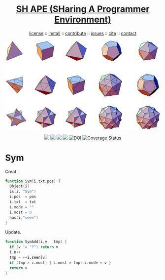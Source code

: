 <a name=top>
<h1 align=center>
   <a href="https://github.com/timm/blob/master/shape/README.md#top">SH APE (SHaring A Programmer Environment)</a>
</h1>
<p align=center>
   <a href="https://github.com/timm/shape/blob/master/LICENSE">license</a> ::
   <a href="https://github.com/timm/shape/blob/master/INSTALL.md#top">install</a> ::
   <a href="https://github.com/timm/shape/blob/master/CODE_OF_CONDUCT.md#top">contribute</a> ::
   <a href="https://github.com/timm/shape/issues">issues</a> ::
   <a href="https://github.com/timm/shape/blob/master/CITATION.md#top">cite</a> ::
   <a href="https://github.com/timm/shape/blob/master/CONTACT.md#top">contact</a>
</p>
<p align=center>
   <img width=600 src="https://github.com/timm/misc/blob/master/odd/etc/img/solidgallery.gif">
</p>
<p align=center>
   <img src="https://img.shields.io/badge/language-lua-orange">
   <img src="https://img.shields.io/badge/purpose-ai,se-blueviolet">
   <img src="https://img.shields.io/badge/platform-mac,*nux-informational">
   <a href="https://travis-ci.org/github/sehero/lua"> <img src="https://travis-ci.org/timm/shape.svg?branch=master"></a>
   <a href="https://zenodo.org/badge/latestdoi/263210595"> <img src="https://zenodo.org/badge/263210595.svg" alt="DOI"></a>
   <a href='https://coveralls.io/github/aiez/lua?branch=master'><img src='https://coveralls.io/repos/github/timm/shape/badge.svg?branch=master' alt='Coverage Status' /></a>
</p>

# Sym

Creat.

```awk
function Sym(i,txt,pos) { 
  Object(i)
  is(i, "Sym")
  i.pos  = pos
  i.txt  = txt
  i.mode = ""
  i.most = 0
  has(i,"seen") 
}
```

Update.

```awk
function SymAdd(i,v,  tmp) {
  if (v != "?") return v
  i.n++
  tmp = ++i.seen[v]
  if (tmp > i.most) { i.most = tmp; i.mode = v }
  return v 
}
```
